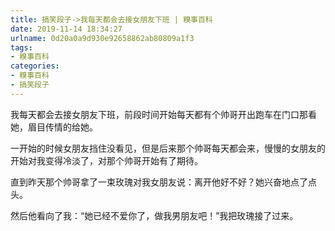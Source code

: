 ```yaml
---
title: 搞笑段子->我每天都会去接女朋友下班 | 糗事百科
date: 2019-11-14 18:34:27
urlname: 0d20a0a9d930e92658862ab80809a1f3
tags: 
- 糗事百科
categories:
- 糗事百科
- 搞笑段子
---
```

我每天都会去接女朋友下班，前段时间开始每天都有个帅哥开出跑车在门口那看她，眉目传情的给她。

一开始的时候女朋友挡住没看见，但是后来那个帅哥每天都会来，慢慢的女朋友的开始对我变得冷淡了，对那个帅哥开始有了期待。

直到昨天那个帅哥拿了一束玫瑰对我女朋友说：离开他好不好？她兴奋地点了点头。

然后他看向了我：“她已经不爱你了，做我男朋友吧！”我把玫瑰接了过来。


